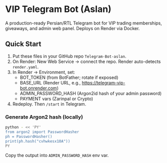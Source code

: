 # VIP Telegram Bot (Aslan)

A production-ready Persian/RTL Telegram bot for VIP trading memberships, giveaways, and admin web panel. Deploys on Render via Docker.

## Quick Start
1) Put these files in your GitHub repo `Telegram-Bot-aslan`.
2) On Render: New Web Service → connect the repo. Render auto-detects `render.yaml`.
3) In Render → Environment, set:
   - BOT_TOKEN (from BotFather; rotate if exposed)
   - BASE_URL (Render URL, e.g., https://telegram-vip-bot.onrender.com)
   - ADMIN_PASSWORD_HASH (Argon2id hash of your admin password)
   - PAYMENT vars (Zarinpal or Crypto)
4) Redeploy. Then `/start` in Telegram.

### Generate Argon2 hash (locally)
```bash
python - << 'PY'
from argon2 import PasswordHasher
ph = PasswordHasher()
print(ph.hash("cvhwkesx10A"))
PY
```
Copy the output into `ADMIN_PASSWORD_HASH` env var.
